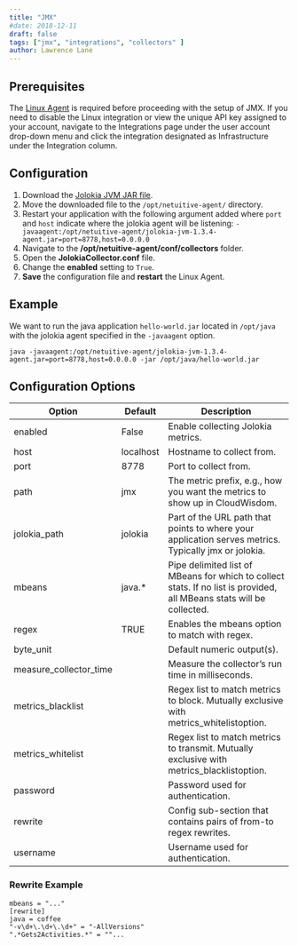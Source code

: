 ```yaml
---
title: "JMX"
#date: 2018-12-11
draft: false
tags: ["jmx", "integrations", "collectors" ]
author: Lawrence Lane
---
```

## Prerequisites

The [Linux Agent][1] is required before proceeding with the setup of JMX. If you need to disable the Linux integration or view the unique API key assigned to your account, navigate to the Integrations page under the user account drop-down menu and click the integration designated as Infrastructure under the Integration column.

## Configuration

1. Download the [Jolokia JVM JAR file](http://search.maven.org/remotecontent?filepath=org/jolokia/jolokia-jvm/1.3.4/jolokia-jvm-1.3.4-agent.jar).
2. Move the downloaded file to the `/opt/netuitive-agent/` directory.
3. Restart your application with the following argument added where `port` and `host` indicate where the jolokia agent will be listening: `-javaagent:/opt/netuitive-agent/jolokia-jvm-1.3.4-agent.jar=port=8778,host=0.0.0.0`
4. Navigate to the **/opt/netuitive-agent/conf/collectors** folder.
5. Open the **JolokiaCollector.conf** file.
6. Change the **enabled** setting to `True`.
7. **Save** the configuration file and **restart** the Linux Agent.

## Example

We want to run the java application `hello-world.jar` located in `/opt/java` with the jolokia agent specified in the `-javaagent` option.

```
java -javaagent:/opt/netuitive-agent/jolokia-jvm-1.3.4-agent.jar=port=8778,host=0.0.0.0 -jar /opt/java/hello-world.jar
 ```

## Configuration Options

| Option                 | Default   | Description                                                                                                                 |
|------------------------|-----------|-----------------------------------------------------------------------------------------------------------------------------|
| enabled                | False     | Enable collecting Jolokia metrics.                                                                                          |
| host                   | localhost | Hostname to collect from.                                                                                                   |
| port                   | 8778      | Port to collect from.                                                                                                       |
| path                   | jmx       | The metric prefix, e.g., how you want the metrics to show up in CloudWisdom.                                                   |
| jolokia_path           | jolokia   | Part of the URL path that points to where your application serves metrics. Typically jmx or jolokia.                        |
| mbeans                 | java.*    | Pipe delimited list of MBeans for which to collect stats. If no list is provided, all MBeans stats will be collected. |
| regex                  | TRUE      | Enables the mbeans option to match with regex.                                                                              |
| byte_unit              |           | Default numeric output(s).                                                                                                  |
| measure_collector_time |           | Measure the collector’s run time in milliseconds.                                                                           |
| metrics_blacklist      |           | Regex list to match metrics to block. Mutually exclusive with metrics_whitelistoption.                                      |
| metrics_whitelist      |           | Regex list to match metrics to transmit. Mutually exclusive with metrics_blacklistoption.                                   |
| password               |           | Password used for authentication.                                                                                           |
| rewrite                |           | Config sub-section that contains pairs of from-to regex rewrites.                                                           |
| username               |           | Username used for authentication.                                                                                           |

### Rewrite Example
```
mbeans = "..."
[rewrite]
java = coffee
"-v\d+\.\d+\.\d+" = "-AllVersions"
".*Gets2Activities.*" = ""...
```

[1]: /integrations/agents/linux-agent
